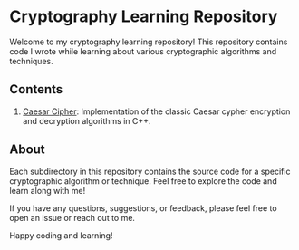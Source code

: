 # Cryptography Learning Repository

Welcome to my cryptography learning repository! This repository contains code I wrote while learning about various cryptographic algorithms and techniques.

## Contents

1. [Caesar Cipher]([https://github.com/yourusername/caesar-cipher](https://github.com/lakshaytyagi111/Cryptography_Learning/blob/main/caeser_cipher.cpp)): Implementation of the classic Caesar cypher encryption and decryption algorithms in C++.

## About

Each subdirectory in this repository contains the source code for a specific cryptographic algorithm or technique. Feel free to explore the code and learn along with me!

If you have any questions, suggestions, or feedback, please feel free to open an issue or reach out to me.

Happy coding and learning!

